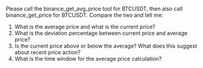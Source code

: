 Please call the binance_get_avg_price tool for BTCUSDT, then also call binance_get_price for BTCUSDT.
Compare the two and tell me:
1. What is the average price and what is the current price?
2. What is the deviation percentage between current price and average price?
3. Is the current price above or below the average? What does this suggest about recent price action?
4. What is the time window for the average price calculation?
